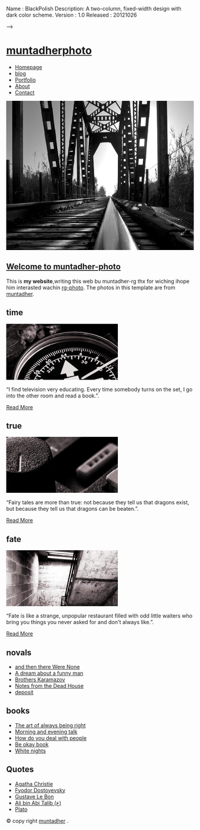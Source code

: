 


Name       : BlackPolish 
Description: A two-column, fixed-width design with dark color scheme.
Version    : 1.0
Released   : 20121026

-->
<html xmlns="http://www.w3.org/1999/xhtml">
<head>
<meta name="keywords" content="" />
<meta name="description" content="" />
<meta http-equiv="content-type" content="text/html; charset=utf-8" />
<title>muntadher-photo</title>
<link href='http://fonts.googleapis.com/css?family=Oswald:400,300' rel='stylesheet' type='text/css' />
<link href='http://fonts.googleapis.com/css?family=Abel|Satisfy' rel='stylesheet' type='text/css' />
<link href="style.css" rel="stylesheet" type="text/css" media="screen" />
</head>
<body>
<div id="wrapper">
	<div id="header-wrapper">
		<div id="header" class="container">
			<div id="logo">
				<h1><a href="#">muntadherphoto</a></h1>
			</div>
			<div id="menu">
				<ul>
					<li class="current_page_item"><a href="index.html">Homepage</a></li>
					<li><a href="inde.html">blog</a></li>
					<li><a href="nn.html">Portfolio</a></li>
					<li><a href="aboutme.html">About</a></li>
					<li><a href="contanc.html">Contact</a></li>
				</ul>
			</div>
		</div>
		<div id="banner">
			<div class="content">
				<div><img src="hx.jpg" width="1000" height="400" alt="" /></div>
			</div>
		</div>
	</div>
	<!-- end #header -->
	<div id="page">
		<div class="post">
			<h2 class="title"><a href="#">Welcome to muntadher-photo </a></h2>
			<div class="entry">
				<p>This is <strong>my website</strong>,writing this web bu muntadher-rg thx for wiching ihope him interasted wachin <a href="http://muntadher.ga" rel="nofollow">rg-photo</a>.   The photos in this template are from <a href="http:muntadher//.ga/">muntadher</a>.    <a href="http://muntadher.ga/license"> </a> </p>
			</div>
		</div>
	</div>
	<!-- end #page --> 
	<div id="featured-content">
		<div id="column1">
			<h2>time</h2>
			<p><img src="img06.jpg" width="300" height="150" alt="" /></p>
			<p>“I find television very educating. Every time somebody turns on the set, I go into the other room and read a book.”.</p>
			<p class="button"><a href="#">Read More</a></p>
		</div>
		<div id="column2">
			<h2>   true</h2>
			<p><img src="img07.jpg" width="300" height="150" alt="" /></p>
			<p>“Fairy tales are more than true: not because they tell us that dragons exist, but because they tell us that dragons can be beaten.”.</p>
			<p class="button"><a href="#">Read More</a></p>
		</div>
		<div id="column3">
			<h2>fate</h2>
			<p><img src="img08.jpg" width="300" height="150" alt="" /></p>
			<p>“Fate is like a strange, unpopular restaurant filled with odd little waiters who bring you things you never asked for and don't always like.”.</p>
			<p class="button"><a href="#">Read More</a></p>
		</div>
	</div>
</div>
<div id="footer-content-wrapper">
	<div id="footer-content">
		<div id="fbox1">
			<h2>novals </h2>
			<ul class="style1">
				<li class="first"><a href="#">and then there Were None</a></li>
				<li><a href="#">A dream about a funny man</a></li>
				<li><a href="#">Brothers Karamazov</a></li>
				<li><a href="#">Notes from the Dead House</a></li>
				<li><a href="#">deposit</a></li>
			</ul>
		</div>
		<div id="fbox2">
			<h2>books</h2>
			<ul class="style1">
				<li class="first"><a href="#">The art of always being right</a></li>
				<li><a href="#">Morning and evening talk</a></li>
				<li><a href="#">How do you deal with people</a></li>
				<li><a href="#">Be okay book</a></li>
				<li><a href="#">White nights</a></li>
			</ul>
		</div>
		<div id="fbox3">
			<h2>Quotes</h2>
			<ul class="style1">
				<li class="first"><a href="#">Agatha Christie</a></li>
				<li><a href="#">Fyodor Dostoyevsky</a></li>
				<li><a href="#">Gustave Le Bon</a></li>
				<li><a href="#">Ali bin Abi Talib (ع)</a></li>
				<li><a href="#">Plato</a></li>
			</ul>
		</div>
	</div>
</div>
<div id="footer">
	<p>&copy; copy right <a href="http://muntadher.ga/">muntadher</a> <a href="" rel="nofollow"></a>.</p>
</div>
<!-- end #footer -->
</body>
</html>
